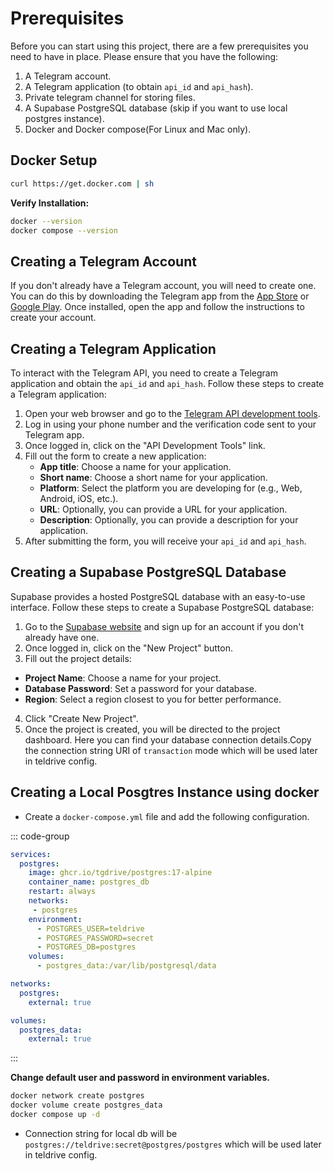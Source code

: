 # Prerequisites

Before you can start using this project, there are a few prerequisites you need to have in place. Please ensure that you have the following:

1. A Telegram account.
2. A Telegram application (to obtain `api_id` and `api_hash`).
3. Private telegram channel for storing files.
4. A Supabase PostgreSQL database (skip if you want to use local postgres instance).
5. Docker and Docker compose(For Linux and Mac only).

## Docker Setup

```sh
curl https://get.docker.com | sh
```
**Verify Installation:**
```sh
docker --version
docker compose --version
```

## Creating a Telegram Account

If you don't already have a Telegram account, you will need to create one. You can do this by downloading the Telegram app from the [App Store](https://apps.apple.com/us/app/telegram-messenger/id686449807) or [Google Play](https://play.google.com/store/apps/details?id=org.telegram.messenger&hl=en). Once installed, open the app and follow the instructions to create your account.

## Creating a Telegram Application

To interact with the Telegram API, you need to create a Telegram application and obtain the `api_id` and `api_hash`. Follow these steps to create a Telegram application:

1. Open your web browser and go to the [Telegram API development tools](https://my.telegram.org).
2. Log in using your phone number and the verification code sent to your Telegram app.
3. Once logged in, click on the "API Development Tools" link.
4. Fill out the form to create a new application:
   - **App title**: Choose a name for your application.
   - **Short name**: Choose a short name for your application.
   - **Platform**: Select the platform you are developing for (e.g., Web, Android, iOS, etc.).
   - **URL**: Optionally, you can provide a URL for your application.
   - **Description**: Optionally, you can provide a description for your application.
5. After submitting the form, you will receive your `api_id` and `api_hash`.

## Creating a Supabase PostgreSQL Database

Supabase provides a hosted PostgreSQL database with an easy-to-use interface. Follow these steps to create a Supabase PostgreSQL database:

1. Go to the [Supabase website](https://supabase.io) and sign up for an account if you don't already have one.
2. Once logged in, click on the "New Project" button.
3. Fill out the project details:
- **Project Name**: Choose a name for your project.
- **Database Password**: Set a password for your database.
- **Region**: Select a region closest to you for better performance.
4. Click "Create New Project".
5. Once the project is created, you will be directed to the project dashboard. Here you can find your database connection details.Copy the connection string URI of `transaction` mode  which will be used later in teldrive config.


## Creating a Local Posgtres Instance using docker

- Create a `docker-compose.yml` file and add the following configuration.

::: code-group

```yml [docker-compose.yml]
services:
  postgres:
    image: ghcr.io/tgdrive/postgres:17-alpine
    container_name: postgres_db
    restart: always
    networks:
     - postgres
    environment:
      - POSTGRES_USER=teldrive
      - POSTGRES_PASSWORD=secret
      - POSTGRES_DB=postgres
    volumes:
      - postgres_data:/var/lib/postgresql/data

networks:
  postgres:                                 
    external: true

volumes:
  postgres_data:
    external: true
```
:::

**Change default user and password in environment variables.**

```sh
docker network create postgres
docker volume create postgres_data
docker compose up -d
```
- Connection string for local db will be `postgres://teldrive:secret@postgres/postgres` which will be used later in teldrive config.